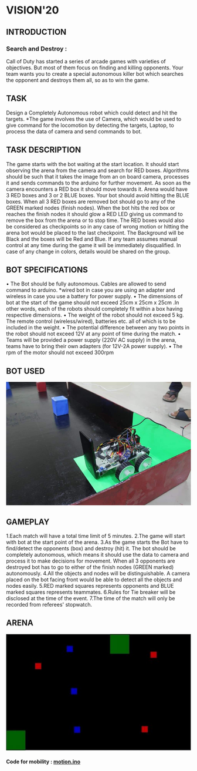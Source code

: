 # VISION'20

## INTRODUCTION
### Search and Destroy :
Call of Duty has started a series of arcade games with varieties of objectives. But most of them focus on finding and killing opponents. Your team wants you to create a special autonomous killer bot which searches the opponent and destroys them all, so as to win the game.


## TASK
Design a Completely Autonomous robot which could detect and hit the targets. *The game involves the use of Camera, which would be used to give command for the locomotion by detecting the targets, Laptop, to process the data of camera and send commands to bot.


## TASK DESCRIPTION
The game starts with the bot waiting at the start location. It should start observing the arena from the camera and search for RED boxes. Algorithms should be such that it takes the image from an on board camera, processes it and sends commands to the arduino for further movement. As soon as the camera encounters a RED box it should move towards it. Arena would have 3 RED boxes and 3 or 2 BLUE boxes. Your bot should avoid hitting the BLUE boxes. When all 3 RED boxes are removed bot should go to any of the GREEN marked nodes (finish nodes). When the bot hits the red box or reaches the finish nodes it should glow a RED LED giving us command to remove the box from the arena or to stop time. The RED boxes would also be considered as checkpoints so in any case of wrong motion or hitting the arena bot would be placed to the last checkpoint. The Background will be Black and the boxes will be Red and Blue. If any team assumes manual control at any time during the game it will be immediately disqualified. In case of any change in colors, details would be shared on the group.


## BOT SPECIFICATIONS
• The Bot should be fully autonomous. Cables are allowed to send command to arduino. *wired bot in case you are using an adapter and wireless in case you use a battery for power supply. • The dimensions of bot at the start of the game should not exceed 25cm x 25cm x 25cm .In other words, each of the robots should completely fit within a box having respective dimensions. • The weight of the robot should not exceed 5 kg. The remote control (wireless/wired), batteries etc. all of which is to be included in the weight. • The potential difference between any two points in the robot should not exceed 12V at any point of time during the match. • Teams will be provided a power supply (220V AC supply) in the arena, teams have to bring their own adapters (for 12V-2A power supply). • The rpm of the motor should not exceed 300rpm


## BOT USED
![](Images/bot.jpeg)


## GAMEPLAY
1.Each match will have a total time limit of 5 minutes.
2.The game will start with bot at the start point of the arena.
3.As the game starts the Bot have to find/detect the opponents (box) and destroy (hit) it. The bot should be completely autonomous, which means it should use the data to camera and process it to make decisions for movement. When all 3 opponents are destroyed bot has to go to either of the finish nodes (GREEN marked) autonomously.
4.All the objects and nodes will be distinguishable. A camera placed on the bot facing front would be able to detect all the objects and nodes easily.
5.RED marked squares represents opponents and BLUE marked squares represents teammates.
6.Rules for Tie breaker will be disclosed at the time of the event.
7.The time of the match will only be recorded from referees' stopwatch.


## ARENA 
![](Images/vision.png)


#### Code for mobility : [motion.ino](motion.ino)
